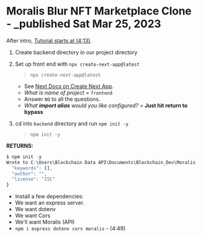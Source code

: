 # Moralis Blur NFT Marketplace Clone - \_published Sat Mar 25, 2023

After intro, [Tutorial starts at (4:13)](https://youtu.be/WVEqX8DL4KE?t=253).

1. Create backend directory in our project directory
2. Set up front end with `npx create-next-app@latest`

   > `npx create-next-app@latest`

   - See [Next Docs on Create Next App](https://nextjs.org/docs/api-reference/create-next-app).
   - _What is name of project_ = `frontend`
   - Answer `NO` to all the questions.
   - _What **import alias** would you like configured?_ = **Just hit return to bypass**

3. cd into `backend` directory and run `npm init -y`

   > `npm init -y`

**RETURNS:**

```js
$ npm init -y
Wrote to C:\Users\Blockchain Data API\Documents\Blockchain_Dev\Moralis-YouTube\Blur-NFT-Marketplace-Clone\blur-nft-clone\backend\package.json:
  "keywords": [],
  "author": "",
  "license": "ISC"
}

```

- Install a few dependencies:
- We want an express server.
- We want dotenv
- We want Cors
- We'll want Moralis (API)
- `npm i express dotenv cors moralis` - (4:49)
